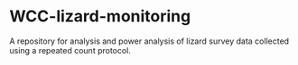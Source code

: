 # WCC-lizard-monitoring
A repository for analysis and power analysis of lizard survey data collected using a repeated count protocol. 
